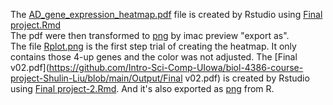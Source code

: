 The [AD_gene_expression_heatmap.pdf](https://github.com/Intro-Sci-Comp-UIowa/biol-4386-course-project-Shulin-Liu/blob/main/Output/AD_gene_expression_heatmap.pdf) file is created by Rstudio using [Final project.Rmd](https://raw.githubusercontent.com/Intro-Sci-Comp-UIowa/biol-4386-course-project-Shulin-Liu/main/Script/Final%20project.Rmd)  
The pdf were then transformed to [png](https://raw.githubusercontent.com/Intro-Sci-Comp-UIowa/biol-4386-course-project-Shulin-Liu/main/Output/AD_gene_expression_heatmap.png) by imac preview "export as".  
The file [Rplot.png](https://raw.githubusercontent.com/Intro-Sci-Comp-UIowa/biol-4386-course-project-Shulin-Liu/main/Output/Rplot.png) is the first step trial of creating the heatmap. It only contains those 4-up genes and the color was not adjusted.
The [Final v02.pdf](https://github.com/Intro-Sci-Comp-UIowa/biol-4386-course-project-Shulin-Liu/blob/main/Output/Final v02.pdf) is created by Rstudio using [Final project-2.Rmd](https://raw.githubusercontent.com/Intro-Sci-Comp-UIowa/biol-4386-course-project-Shulin-Liu/main/Script/Final%20project-2.Rmd). And it's also exported as [png](https://raw.githubusercontent.com/Intro-Sci-Comp-UIowa/biol-4386-course-project-Shulin-Liu/main/Output/finalv02.png) from R.
